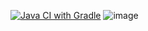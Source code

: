 [![Java CI with Gradle](https://github.com/bawoper/Delivery_2/actions/workflows/gradle.yml/badge.svg)](https://github.com/bawoper/Delivery_2/actions/workflows/gradle.yml)
![image](https://github.com/user-attachments/assets/fea7d162-ba87-4226-a697-014cd55ee541)
